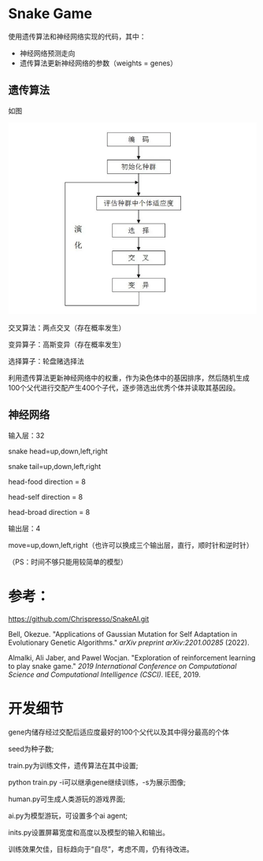 # Snake Game

使用遗传算法和神经网络实现的代码，其中：

* 神经网络预测走向
* 遗传算法更新神经网络的参数（weights = genes）

## 遗传算法

如图

![10386940f6a0d1d8226405fa.webp](citation/10386940-f6a0d1d8226405fa.webp)



交叉算法：两点交叉（存在概率发生）

变异算子：高斯变异（存在概率发生）

选择算子：轮盘赌选择法

利用遗传算法更新神经网络中的权重，作为染色体中的基因排序，然后随机生成100个父代进行交配产生400个子代，逐步筛选出优秀个体并读取其基因段。


## 神经网络

输入层：32

snake head=up,down,left,right

snake tail=up,down,left,right

head-food direction = 8

head-self direction = 8

head-broad direction = 8

输出层：4

move=up,down,left,right（也许可以换成三个输出层，直行，顺时针和逆时针）

（PS：时间不够只能用较简单的模型）


# 参考：

https://github.com/Chrispresso/SnakeAI.git

Bell, Okezue. "Applications of Gaussian Mutation for Self Adaptation in Evolutionary Genetic Algorithms." *arXiv preprint arXiv:2201.00285* (2022).

Almalki, Ali Jaber, and Pawel Wocjan. "Exploration of reinforcement learning to play snake game." *2019 International Conference on Computational Science and Computational Intelligence (CSCI)*. IEEE, 2019.


# 开发细节

gene内储存经过交配后适应度最好的100个父代以及其中得分最高的个体

seed为种子数;

train.py为训练文件，遗传算法在其中设置;

python train.py -i可以继承gene继续训练，-s为展示图像;

human.py可生成人类游玩的游戏界面;

ai.py为模型游玩，可设置多个ai agent;

inits.py设置屏幕宽度和高度以及模型的输入和输出。

训练效果欠佳，目标趋向于“自尽”，考虑不周，仍有待改进。
